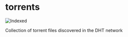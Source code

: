 torrents 
========
![Indexed](https://img.shields.io/badge/indexed-153047-blue)

Collection of torrent files discovered in the DHT network
